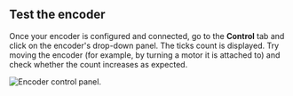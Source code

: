 ## Test the encoder

Once your encoder is configured and connected, go to the **Control** tab and click on the encoder's drop-down panel.
The ticks count is displayed.
Try moving the encoder (for example, by turning a motor it is attached to) and check whether the count increases as expected.

![Encoder control panel.](/components/encoder/control.png)